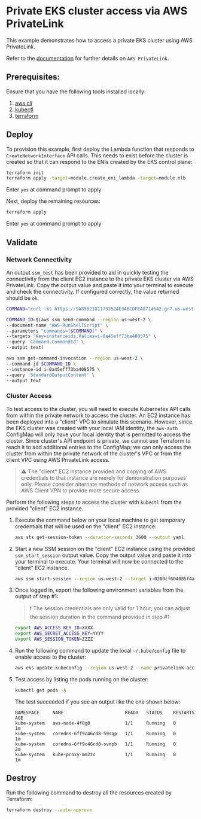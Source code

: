 # Private EKS cluster access via AWS PrivateLink

This example demonstrates how to access a private EKS cluster using AWS PrivateLink.

Refer to the [documentation](https://docs.aws.amazon.com/vpc/latest/privatelink/concepts.html)
for further details on  `AWS PrivateLink`.

## Prerequisites:

Ensure that you have the following tools installed locally:

1. [aws cli](https://docs.aws.amazon.com/cli/latest/userguide/install-cliv2.html)
2. [kubectl](https://Kubernetes.io/docs/tasks/tools/)
3. [terraform](https://learn.hashicorp.com/tutorials/terraform/install-cli)

## Deploy

To provision this example, first deploy the Lambda function that responds to
`CreateNetworkInterface` API calls. This needs to exist before the cluster is
created so that it can respond to the ENIs created by the EKS control plane:

```sh
terraform init
terraform apply -target=module.create_eni_lambda -target=module.nlb
```

Enter `yes` at command prompt to apply

Next, deploy the remaining resources:

```sh
terraform apply
```

Enter `yes` at command prompt to apply

## Validate

### Network Connectivity

An output `ssm_test` has been provided to aid in quickly testing the
connectivity from the client EC2 instance to the private EKS cluster via AWS
PrivateLink. Copy the output value and paste it into your terminal to execute
and check the connectivity. If configured correctly, the value returned should
be `ok`.

```sh
COMMAND="curl -ks https://9A85B21811733524E3ABCDFEA8714642.gr7.us-west-2.eks.amazonaws.com/readyz"

COMMAND_ID=$(aws ssm send-command --region us-west-2 \
--document-name "AWS-RunShellScript" \
--parameters "commands=[$COMMAND]" \
--targets "Key=instanceids,Values=i-0a45eff73ba408575" \
--query 'Command.CommandId' \
--output text)

aws ssm get-command-invocation --region us-west-2 \
--command-id $COMMAND_ID \
--instance-id i-0a45eff73ba408575 \
--query 'StandardOutputContent' \
--output text
```

### Cluster Access

To test access to the cluster, you will need to execute Kubernetes API calls
from within the private network to access the cluster. An EC2 instance has been
deployed into a "client" VPC to simulate this scenario. However, since the EKS
cluster was created with your local IAM identity, the `aws-auth` ConfigMap will
only have your local identity that is permitted to access the cluster. Since
cluster's API endpoint is private, we cannot use Terraform to reach it to
add additional entries to the ConfigMap; we can only access the cluster from
within the private network of the cluster's VPC or from the client VPC using AWS
PrivateLink access.

> :warning: The "client" EC2 instance provided and copying of AWS credentials to
 that instance are merely for demonstration purposes only. Please consider
 alternate methods of network access such as AWS Client VPN to provide more
 secure access.

Perform the following steps to access the cluster with `kubectl` from the
provided "client" EC2 instance.

1. Execute the command below on your local machine to get temporary credentials
that will be used on the "client" EC2 instance:

   ```sh
   aws sts get-session-token --duration-seconds 3600 --output yaml
   ```

2. Start a new SSM session on the "client" EC2 instance using the provided
`ssm_start_session` output value. Copy the output value and paste it into your
terminal to execute. Your terminal will now be connected to the "client" EC2
instance.

   ```sh
   aws ssm start-session --region us-west-2 --target i-0280cf604085f4a44
   ```

3. Once logged in, export the following environment variables from the output
of step #1:

   > :exclamation: The session credentials are only valid for 1 hour; you can
   adjust the session duration in the command provided in step #1

   ```sh
   export AWS_ACCESS_KEY_ID=XXXX
   export AWS_SECRET_ACCESS_KEY=YYYY
   export AWS_SESSION_TOKEN=ZZZZ
   ```

4. Run the following command to update the local `~/.kube/config` file to enable
access to the cluster:

   ```sh
   aws eks update-kubeconfig --region us-west-2 --name privatelink-access
   ```

5. Test access by listing the pods running on the cluster:

   ```sh
   kubectl get pods -A
   ```

   The test succeeded if you see an output like the one shown below:

       NAMESPACE     NAME                       READY   STATUS    RESTARTS   AGE
       kube-system   aws-node-4f8g8             1/1     Running   0          1m
       kube-system   coredns-6ff9c46cd8-59sqp   1/1     Running   0          1m
       kube-system   coredns-6ff9c46cd8-svnpb   1/1     Running   0          2m
       kube-system   kube-proxy-mm2zc           1/1     Running   0          1m


## Destroy

Run the following command to destroy all the resources created by Terraform:

```sh
terraform destroy --auto-approve
```
